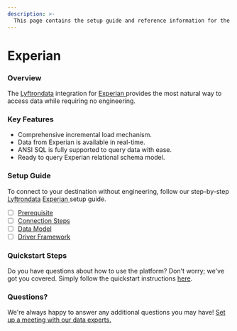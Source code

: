 ```yaml
---
description: >-
  This page contains the setup guide and reference information for the Experian  source connector.
---
```


# Experian 

### Overview

The [Lyftrondata](https://www.lyftrondata.com/) integration for [Experian ](None) provides the most natural way to access data while requiring no engineering.

### Key Features

* Comprehensive incremental load mechanism.
* Data from Experian  is available in real-time.&#x20;
* ANSI SQL is fully supported to query data with ease.
* Ready to query Experian  relational schema model.

### Setup Guide

To connect to your destination without engineering, follow our step-by-step [Lyftrondata](https://www.lyftrondata.com/)  [Experian ](None) setup guide.

* [ ] [Prerequisite](prerequisite.md)
* [ ] [Connection Steps](connection-steps.md)
* [ ] [Data Model](data-model/erd.md)
* [ ] [Driver Framework](driver-framework/)

### Quickstart Steps

Do you have questions about how to use the platform? Don't worry; we've got you covered. Simply follow the quickstart instructions [here](../README.md).

### Questions? <a href="#questions" id="questions"></a>

We're always happy to answer any additional questions you may have! [Set up a meeting with our data experts.](https://www.lyftrondata.com/book-a-meeting/)

